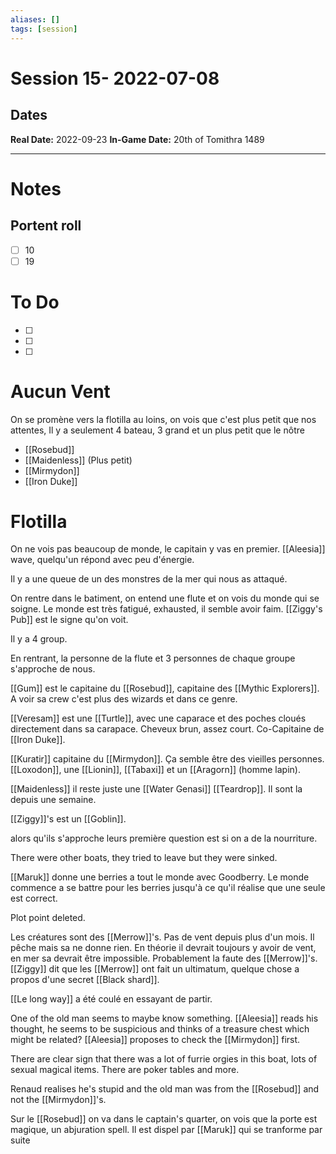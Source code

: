 ```yaml
---
aliases: []
tags: [session]
---
```

# Session 15- 2022-07-08
## Dates
**Real Date:** 2022-09-23
**In-Game Date:** 20th of Tomithra 1489

---
# Notes
## Portent roll
- [ ] 10
- [ ] 19

# To Do
- [ ] 
- [ ] 
- [ ] 

# Aucun Vent
On se promène vers la flotilla au loins, on vois que c'est plus petit que nos attentes, Il y a seulement 4 bateau, 3 grand et un plus petit que le nôtre
- [[Rosebud]]
- [[Maidenless]] (Plus petit)
- [[Mirmydon]]
- [[Iron Duke]]

# Flotilla
On ne vois pas beaucoup de monde, le capitain y vas en premier. [[Aleesia]] wave, quelqu'un répond avec peu d'énergie.

Il y a une queue de un des monstres de la mer qui nous as attaqué. 

On rentre dans le batiment, on entend une flute et on vois du monde qui se soigne. Le monde est très fatigué, exhausted, il semble avoir faim. [[Ziggy's Pub]] est le signe qu'on voit.

Il y a 4 group. 

En rentrant, la personne de la flute et 3 personnes de chaque groupe s'approche de nous. 

[[Gum]] est le capitaine du [[Rosebud]], capitaine des [[Mythic Explorers]]. A voir sa crew c'est plus des wizards et dans ce genre.

[[Veresam]] est une [[Turtle]], avec une caparace et des poches cloués directement dans sa carapace. Cheveux brun, assez court. Co-Capitaine de [[Iron Duke]].

[[Kuratir]] capitaine du [[Mirmydon]]. Ça semble être des vieilles personnes. [[Loxodon]], une [[Lionin]], [[Tabaxi]] et un [[Aragorn]] (homme lapin).

[[Maidenless]] il reste juste une [[Water Genasi]] [[Teardrop]]. Il sont la depuis une semaine. 

[[Ziggy]]'s est un [[Goblin]].

alors qu'ils s'approche leurs première question est si on a de la nourriture.

There were other boats, they tried to leave but they were sinked. 

[[Maruk]] donne une berries a tout le monde avec Goodberry. Le monde commence a se battre pour les berries jusqu'à ce qu'il réalise que une seule est correct.

Plot point deleted.

Les créatures sont des [[Merrow]]'s. Pas de vent depuis plus d'un mois. Il pêche mais sa ne donne rien. En théorie il devrait toujours y avoir de vent, en mer sa devrait être impossible. Probablement la faute des [[Merrow]]'s.
[[Ziggy]] dit que les [[Merrow]] ont fait un ultimatum, quelque chose a propos d'une secret [[Black shard]]. 


[[Le long way]] a été coulé en essayant de partir. 


One of the old man seems to maybe know something. [[Aleesia]] reads his thought, he seems to be suspicious and thinks of a treasure chest which might be related? [[Aleesia]] proposes to check the [[Mirmydon]] first. 

There are clear sign that there was a lot of furrie orgies in this boat, lots of sexual magical items. There are poker tables and more. 



Renaud realises he's stupid and the old man was from the [[Rosebud]] and not the [[Mirmydon]]'s. 

Sur le [[Rosebud]] on va dans le captain's quarter, on vois que la porte est magique, un abjuration spell. Il est dispel par [[Maruk]] qui se tranforme par suite 

